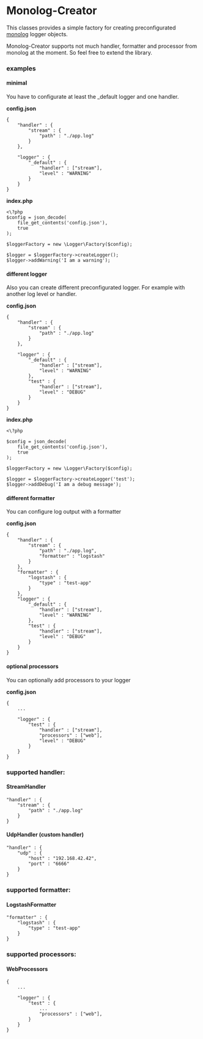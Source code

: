 # Monolog-Creator

This classes provides a simple factory for creating preconfigurated [monolog](https://github.com/Seldaek/monolog) logger objects.

Monolog-Creator supports not much handler, formatter and processor from monolog at the moment. So feel free to extend the library.

### examples

#### minimal

You have to configurate at least the _default logger and one handler.

**config.json**
```
{
    "handler" : {
        "stream" : {
            "path" : "./app.log"
        }
    },

    "logger" : {
        "_default" : {
            "handler" : ["stream"],
            "level" : "WARNING"
        }
    }
}
```

**index.php**
```
<\?php
$config = json_decode(
    file_get_contents('config.json'),
    true
);

$loggerFactory = new \Logger\Factory($config);

$logger = $loggerFactory->createLogger();
$logger->addWarning('I am a warning');
```

#### different logger

Also you can create different preconfigurated logger. For example with
another log level or handler.

**config.json**
```
{
    "handler" : {
        "stream" : {
            "path" : "./app.log"
        }
    },

    "logger" : {
        "_default" : {
            "handler" : ["stream"],
            "level" : "WARNING"
        },
        "test" : {
            "handler" : ["stream"],
            "level" : "DEBUG"
        }
    }
}
```

**index.php**
```
<\?php

$config = json_decode(
    file_get_contents('config.json'),
    true
);

$loggerFactory = new \Logger\Factory($config);

$logger = $loggerFactory->createLogger('test');
$logger->addDebug('I am a debug message');
```

#### different formatter

You can configure log output with a formatter

**config.json**
```
{
    "handler" : {
        "stream" : {
            "path" : "./app.log",
            "formatter" : "logstash"
        }
    },
    "formatter" : {
        "logstash" : {
            "type" : "test-app"
        }
    },
    "logger" : {
        "_default" : {
            "handler" : ["stream"],
            "level" : "WARNING"
        },
        "test" : {
            "handler" : ["stream"],
            "level" : "DEBUG"
        }
    }
}
```

#### optional processors

You can optionally add processors to your logger

**config.json**
```
{
    ...

    "logger" : {
        "test" : {
            "handler" : ["stream"],
            "processors" : ["web"],
            "level" : "DEBUG"
        }
    }
}
```


### supported handler:

#### StreamHandler
```
"handler" : {
    "stream" : {
        "path" : "./app.log"
    }
}
```

#### UdpHandler (custom handler)
```
"handler" : {
    "udp" : {
        "host" : "192.168.42.42",
        "port" : "6666"
    }
}
```


### supported formatter:

#### LogstashFormatter
```
"formatter" : {
    "logstash" : {
        "type" : "test-app"
    }
}
```


### supported processors:

#### WebProcessors

```
{
    ...

    "logger" : {
        "test" : {
            ...
            "processors" : ["web"],
        }
    }
}
```

